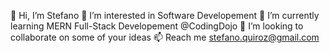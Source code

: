 👋 Hi, I’m Stefano
👀 I’m interested in Software Developement
🌱 I’m currently learning MERN Full-Stack Developement @CodingDojo
💞️ I’m looking to collaborate on some of your ideas
📫 Reach me stefano.quiroz@gmail.com
